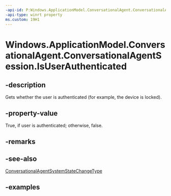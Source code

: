 ```yaml
---
-api-id: P:Windows.ApplicationModel.ConversationalAgent.ConversationalAgentSession.IsUserAuthenticated
-api-type: winrt property
ms.custom: 19H1
---
```


<!-- Property syntax.
public bool IsUserAuthenticated { get; }
-->

# Windows.ApplicationModel.ConversationalAgent.ConversationalAgentSession.IsUserAuthenticated

## -description

Gets whether the user is authenticated (for example, the device is locked).

## -property-value

True, if user is authenticated; otherwise, false.

## -remarks

## -see-also

[ConversationalAgentSystemStateChangeType](conversationalagentsystemstatechangetype.md)

## -examples
